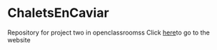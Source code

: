 # ChaletsEnCaviar
Repository for project two in openclassroomss
Click [here](http://dev-chaletsencaviar.pantheonsite.io/)to go to the website
